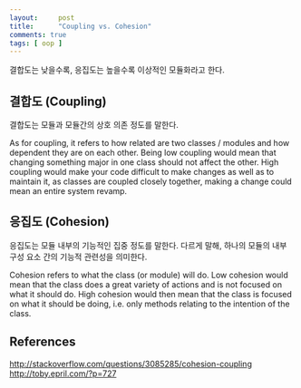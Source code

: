 ```yaml
---
layout:     post
title:      "Coupling vs. Cohesion"
comments: true
tags: [ oop ]
---
```


결합도는 낮을수록, 응집도는 높을수록 이상적인 모듈화라고 한다.

## 결합도 (Coupling)

결합도는 모듈과 모듈간의 상호 의존 정도를 말한다.

As for coupling, it refers to how related are two classes / modules and how dependent they are on each other. Being low coupling would mean that changing something major in one class should not affect the other. High coupling would make your code difficult to make changes as well as to maintain it, as classes are coupled closely together, making a change could mean an entire system revamp.

## 응집도 (Cohesion)

응집도는 모듈 내부의 기능적인 집중 정도를 말한다. 다르게 말해, 하나의 모듈의 내부 구성 요소 간의 기능적 관련성을 의미한다.

Cohesion refers to what the class (or module) will do. Low cohesion would mean that the class does a great variety of actions and is not focused on what it should do. High cohesion would then mean that the class is focused on what it should be doing, i.e. only methods relating to the intention of the class.

## References
<http://stackoverflow.com/questions/3085285/cohesion-coupling>
<http://toby.epril.com/?p=727>
